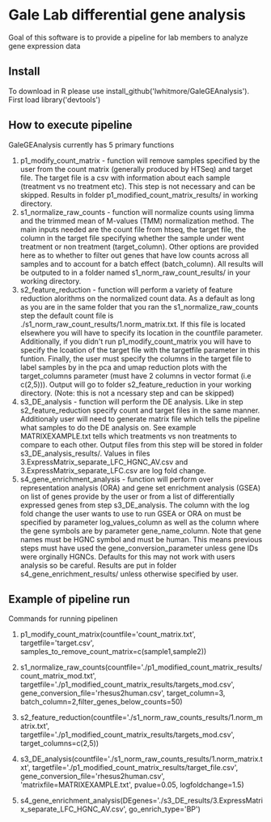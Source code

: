 
# Gale Lab differential gene analysis

Goal of this software is to provide a pipeline for lab members to analyze gene expression data


## Install 
To download in R please use install_github('lwhitmore/GaleGEAnalysis').  First load library('devtools')

## How to execute pipeline
GaleGEAnalysis currently has 5 primary functions
1. p1_modify_count_matrix - function will remove samples specified by the user from the count matrix (generally produced by HTSeq) and target file.  The target file is a csv with information about each sample (treatment vs no treatment etc).  This step is not necessary and can be skipped. Results in folder p1_modified_count_matrix_results/ in working directory.
2. s1_normalize_raw_counts - function will normalize counts using limma and the trimmed mean of M-values (TMM)  normalization method.  The main inputs needed are the count file from htseq, the target file, the column in the target file specifying whether the sample under went treatment or non treatment (target_column).  Other options are provided here as to whether to filter out genes that have low counts across all samples and to account for a batch effect (batch_column).  All results will be outputed to in a folder named s1_norm_raw_count_results/ in your working directory.
3. s2_feature_reduction - function will perform a variety of feature reduction alorithms on the normalized count data. As a default as long as you are in the same folder that you ran the s1_normalize_raw_counts step the default count file is ./s1_norm_raw_count_results/1.norm_matrix.txt.  If this file is located elsewhere you will have to specify its location in the countfile parameter.  Additionally, if you didn't run p1_modify_count_matrix you will have to specify the lcoation of the target file with the targetfile parameter in this funtion.  Finally, the user must specify the columns in the target file to label samples by in the pca and umap reduction plots with the target_columns parameter (must have 2 columns in vector format (i.e c(2,5))). Output will go to folder s2_feature_reduction in your working directory. (Note: this is not a ncessary step and can be skipped)
4. s3_DE_analysis - function will perform the DE analysis.  Like in step s2_feature_reduction specify count and target files in the same manner.  Additionaly user will need to generate matrix file which tells the pipeline what samples to do the DE analysis on.  See example MATRIXEXAMPLE.txt tells which treatments vs non treatments to compare to each other. Output files from this step will be stored in folder s3_DE_analysis_results/. Values in files 3.ExpressMatrix_separate_LFC_HGNC_AV.csv and 3.ExpressMatrix_separate_LFC.csv are log fold change.  
5. s4_gene_enrichment_analysis - function will perform over representation analysis (ORA) and gene set enrichment analysis (GSEA) on list of genes provide by the user or from a list of differentially expressed genes from step s3_DE_analysis. The column with the log fold change the user wants to use to run GSEA or ORA on must be specified by parameter log_values_column as well as the column where the gene symbols are by parameter gene_name_column.  Note that gene names must be HGNC symbol and must be human.  This means previous steps must have used the gene_conversion_parameter unless gene IDs were orginally HGNCs.  Defaults for this may not work with users analysis so be careful.  Results are put in folder s4_gene_enrichment_results/ unless otherwise specified by user.

## Example of pipeline run
Commands for running pipelinen 

1. p1_modify_count_matrix(countfile='count_matrix.txt', targetfile='target.csv', samples_to_remove_count_matrix=c(sample1,sample2))

2. s1_normalize_raw_counts(countfile='./p1_modified_count_matrix_results/count_matrix_mod.txt', targetfile='./p1_modified_count_matrix_results/targets_mod.csv', gene_conversion_file='rhesus2human.csv', target_column=3, batch_column=2,filter_genes_below_counts=50)

3. s2_feature_reduction(countfile='./s1_norm_raw_counts_results/1.norm_matrix.txt', targetfile='./p1_modified_count_matrix_results/targets_mod.csv', target_columns=c(2,5))

4. s3_DE_analysis(countfile='./s1_norm_raw_counts_results/1.norm_matrix.txt', targetfile='./p1_modified_count_matrix_results/target_file.csv', gene_conversion_file='rhesus2human.csv',  'matrixfile=MATRIXEXAMPLE.txt', pvalue=0.05, logfoldchange=1.5)

5. s4_gene_enrichment_analysis(DEgenes='./s3_DE_results/3.ExpressMatrix_separate_LFC_HGNC_AV.csv',  go_enrich_type='BP')